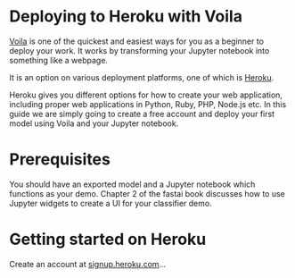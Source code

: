 # Deploying to Heroku with Voila

[Voila](https://voila.readthedocs.io/) is one of the quickest and easiest ways for you as a beginner to deploy your work. 
It works by transforming your Jupyter notebook into something like a webpage.

It is an option on various deployment platforms, one of which is [Heroku](http://www.heroku.com). 

Heroku gives you different options for how to create your web application, including proper web applications in Python, Ruby, PHP, Node.js etc. 
In this guide we are simply going to create a free account and deploy your first model using Voila and your Jupyter notebook.

# Prerequisites

You should have an exported model and a Jupyter notebook which functions as your demo. 
Chapter 2 of the fastai book discusses how to use Jupyter widgets to create a UI for your classifier demo.

# Getting started on Heroku

Create an account at [signup.heroku.com](http://signup.heroku.com/)...
